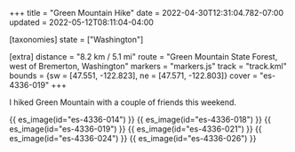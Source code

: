 +++
title = "Green Mountain Hike"
date = 2022-04-30T12:31:04.782-07:00
updated = 2022-05-12T08:11:04-04:00

[taxonomies]
state = ["Washington"]

[extra]
distance = "8.2 km / 5.1 mi"
route = "Green Mountain State Forest, west of Bremerton, Washington"
markers = "markers.js"
track = "track.kml"
bounds = {sw = [47.551, -122.823], ne = [47.571, -122.803]}
cover = "es-4336-019"
+++

I hiked Green Mountain with a couple of friends this weekend.

<!-- more -->

{{ es_image(id="es-4336-014") }}
{{ es_image(id="es-4336-018") }}
{{ es_image(id="es-4336-019") }}
{{ es_image(id="es-4336-021") }}
{{ es_image(id="es-4336-024") }}
{{ es_image(id="es-4336-026") }}

